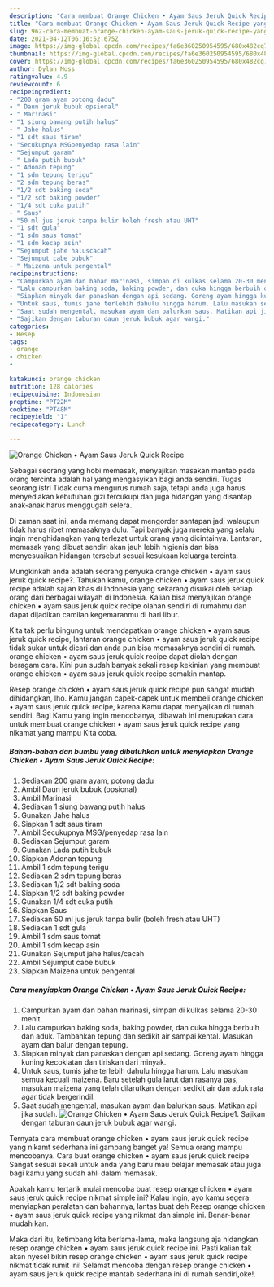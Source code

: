 ```yaml
---
description: "Cara membuat Orange Chicken • Ayam Saus Jeruk Quick Recipe yang nikmat dan Mudah Dibuat"
title: "Cara membuat Orange Chicken • Ayam Saus Jeruk Quick Recipe yang nikmat dan Mudah Dibuat"
slug: 962-cara-membuat-orange-chicken-ayam-saus-jeruk-quick-recipe-yang-nikmat-dan-mudah-dibuat
date: 2021-04-12T06:16:52.675Z
image: https://img-global.cpcdn.com/recipes/fa6e360250954595/680x482cq70/orange-chicken-•-ayam-saus-jeruk-quick-recipe-foto-resep-utama.jpg
thumbnail: https://img-global.cpcdn.com/recipes/fa6e360250954595/680x482cq70/orange-chicken-•-ayam-saus-jeruk-quick-recipe-foto-resep-utama.jpg
cover: https://img-global.cpcdn.com/recipes/fa6e360250954595/680x482cq70/orange-chicken-•-ayam-saus-jeruk-quick-recipe-foto-resep-utama.jpg
author: Dylan Moss
ratingvalue: 4.9
reviewcount: 6
recipeingredient:
- "200 gram ayam potong dadu"
- " Daun jeruk bubuk opsional"
- " Marinasi"
- "1 siung bawang putih halus"
- " Jahe halus"
- "1 sdt saus tiram"
- "Secukupnya MSGpenyedap rasa lain"
- "Sejumput garam"
- " Lada putih bubuk"
- " Adonan tepung"
- "1 sdm tepung terigu"
- "2 sdm tepung beras"
- "1/2 sdt baking soda"
- "1/2 sdt baking powder"
- "1/4 sdt cuka putih"
- " Saus"
- "50 ml jus jeruk tanpa bulir boleh fresh atau UHT"
- "1 sdt gula"
- "1 sdm saus tomat"
- "1 sdm kecap asin"
- "Sejumput jahe haluscacah"
- "Sejumput cabe bubuk"
- " Maizena untuk pengental"
recipeinstructions:
- "Campurkan ayam dan bahan marinasi, simpan di kulkas selama 20-30 menit."
- "Lalu campurkan baking soda, baking powder, dan cuka hingga berbuih dan aduk. Tambahkan tepung dan sedikit air sampai kental. Masukan ayam dan balur dengan tepung."
- "Siapkan minyak dan panaskan dengan api sedang. Goreng ayam hingga kuning kecoklatan dan tiriskan dari minyak."
- "Untuk saus, tumis jahe terlebih dahulu hingga harum. Lalu masukan semua kecuali maizena. Baru setelah gula larut dan rasanya pas, masukan maizena yang telah dilarutkan dengan sedikit air dan aduk rata agar tidak bergerindil."
- "Saat sudah mengental, masukan ayam dan balurkan saus. Matikan api jika sudah."
- "Sajikan dengan taburan daun jeruk bubuk agar wangi."
categories:
- Resep
tags:
- orange
- chicken
- 

katakunci: orange chicken  
nutrition: 128 calories
recipecuisine: Indonesian
preptime: "PT22M"
cooktime: "PT48M"
recipeyield: "1"
recipecategory: Lunch

---
```



![Orange Chicken • Ayam Saus Jeruk Quick Recipe](https://img-global.cpcdn.com/recipes/fa6e360250954595/680x482cq70/orange-chicken-•-ayam-saus-jeruk-quick-recipe-foto-resep-utama.jpg)

Sebagai seorang yang hobi memasak, menyajikan masakan mantab pada orang tercinta adalah hal yang mengasyikan bagi anda sendiri. Tugas seorang istri Tidak cuma mengurus rumah saja, tetapi anda juga harus menyediakan kebutuhan gizi tercukupi dan juga hidangan yang disantap anak-anak harus menggugah selera.

Di zaman  saat ini, anda memang dapat mengorder santapan jadi walaupun tidak harus ribet memasaknya dulu. Tapi banyak juga mereka yang selalu ingin menghidangkan yang terlezat untuk orang yang dicintainya. Lantaran, memasak yang dibuat sendiri akan jauh lebih higienis dan bisa menyesuaikan hidangan tersebut sesuai kesukaan keluarga tercinta. 



Mungkinkah anda adalah seorang penyuka orange chicken • ayam saus jeruk quick recipe?. Tahukah kamu, orange chicken • ayam saus jeruk quick recipe adalah sajian khas di Indonesia yang sekarang disukai oleh setiap orang dari berbagai wilayah di Indonesia. Kalian bisa menyajikan orange chicken • ayam saus jeruk quick recipe olahan sendiri di rumahmu dan dapat dijadikan camilan kegemaranmu di hari libur.

Kita tak perlu bingung untuk mendapatkan orange chicken • ayam saus jeruk quick recipe, lantaran orange chicken • ayam saus jeruk quick recipe tidak sukar untuk dicari dan anda pun bisa memasaknya sendiri di rumah. orange chicken • ayam saus jeruk quick recipe dapat diolah dengan beragam cara. Kini pun sudah banyak sekali resep kekinian yang membuat orange chicken • ayam saus jeruk quick recipe semakin mantap.

Resep orange chicken • ayam saus jeruk quick recipe pun sangat mudah dihidangkan, lho. Kamu jangan capek-capek untuk membeli orange chicken • ayam saus jeruk quick recipe, karena Kamu dapat menyajikan di rumah sendiri. Bagi Kamu yang ingin mencobanya, dibawah ini merupakan cara untuk membuat orange chicken • ayam saus jeruk quick recipe yang nikamat yang mampu Kita coba.

<!--inarticleads1-->

##### Bahan-bahan dan bumbu yang dibutuhkan untuk menyiapkan Orange Chicken • Ayam Saus Jeruk Quick Recipe:

1. Sediakan 200 gram ayam, potong dadu
1. Ambil  Daun jeruk bubuk (opsional)
1. Ambil  Marinasi
1. Sediakan 1 siung bawang putih halus
1. Gunakan  Jahe halus
1. Siapkan 1 sdt saus tiram
1. Ambil Secukupnya MSG/penyedap rasa lain
1. Sediakan Sejumput garam
1. Gunakan  Lada putih bubuk
1. Siapkan  Adonan tepung
1. Ambil 1 sdm tepung terigu
1. Sediakan 2 sdm tepung beras
1. Sediakan 1/2 sdt baking soda
1. Siapkan 1/2 sdt baking powder
1. Gunakan 1/4 sdt cuka putih
1. Siapkan  Saus
1. Sediakan 50 ml jus jeruk tanpa bulir (boleh fresh atau UHT)
1. Sediakan 1 sdt gula
1. Ambil 1 sdm saus tomat
1. Ambil 1 sdm kecap asin
1. Gunakan Sejumput jahe halus/cacah
1. Ambil Sejumput cabe bubuk
1. Siapkan  Maizena untuk pengental




<!--inarticleads2-->

##### Cara menyiapkan Orange Chicken • Ayam Saus Jeruk Quick Recipe:

1. Campurkan ayam dan bahan marinasi, simpan di kulkas selama 20-30 menit.
1. Lalu campurkan baking soda, baking powder, dan cuka hingga berbuih dan aduk. Tambahkan tepung dan sedikit air sampai kental. Masukan ayam dan balur dengan tepung.
1. Siapkan minyak dan panaskan dengan api sedang. Goreng ayam hingga kuning kecoklatan dan tiriskan dari minyak.
1. Untuk saus, tumis jahe terlebih dahulu hingga harum. Lalu masukan semua kecuali maizena. Baru setelah gula larut dan rasanya pas, masukan maizena yang telah dilarutkan dengan sedikit air dan aduk rata agar tidak bergerindil.
1. Saat sudah mengental, masukan ayam dan balurkan saus. Matikan api jika sudah.
<img src="//assets-global.cpcdn.com/assets/icons/button_play-2c75c40dde080a61004c1f40b05d8f140eaff45d7e9e6481dc71c63d2e7c4909.png" alt="Orange Chicken • Ayam Saus Jeruk Quick Recipe">1. Sajikan dengan taburan daun jeruk bubuk agar wangi.




Ternyata cara membuat orange chicken • ayam saus jeruk quick recipe yang nikamt sederhana ini gampang banget ya! Semua orang mampu mencobanya. Cara buat orange chicken • ayam saus jeruk quick recipe Sangat sesuai sekali untuk anda yang baru mau belajar memasak atau juga bagi kamu yang sudah ahli dalam memasak.

Apakah kamu tertarik mulai mencoba buat resep orange chicken • ayam saus jeruk quick recipe nikmat simple ini? Kalau ingin, ayo kamu segera menyiapkan peralatan dan bahannya, lantas buat deh Resep orange chicken • ayam saus jeruk quick recipe yang nikmat dan simple ini. Benar-benar mudah kan. 

Maka dari itu, ketimbang kita berlama-lama, maka langsung aja hidangkan resep orange chicken • ayam saus jeruk quick recipe ini. Pasti kalian tak akan nyesel bikin resep orange chicken • ayam saus jeruk quick recipe nikmat tidak rumit ini! Selamat mencoba dengan resep orange chicken • ayam saus jeruk quick recipe mantab sederhana ini di rumah sendiri,oke!.

